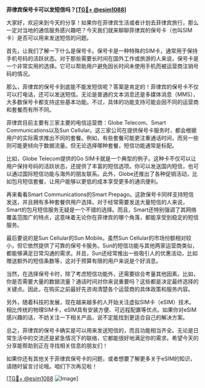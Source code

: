 **菲律宾保号卡可以发短信吗？[[TG💪+ @esim1088](https://t.me/s/esim1088)]**

大家好，欢迎来到今天的分享！如果你在菲律宾生活或者计划去菲律宾旅行，那么一定对当地的通信服务感兴趣吧？今天我们就来聊聊菲律宾的保号卡（也叫SIM卡）是否可以用来发送短信的问题。

首先，让我们了解一下什么是保号卡。保号卡是一种特殊的SIM卡，通常用于保持手机号码的活跃状态。对于那些需要长时间在国外工作或旅游的人来说，保号卡是一个非常实用的选择。它可以帮助用户避免因长时间未使用手机而被运营商注销号码的情况。

那么，菲律宾的保号卡到底能不能发短信呢？答案是肯定的！菲律宾的保号卡不仅可以打电话，还可以发送短信。无论是普通的文本消息还是多媒体消息（MMS），大多数保号卡都支持这些基本功能。不过，具体的功能支持可能会因不同的运营商和套餐而有所不同。

菲律宾目前主要有三家主要的电信运营商：Globe Telecom、Smart Communications以及Sun Cellular。这三家公司在提供保号卡服务时，都会根据用户的实际需求推出不同的套餐。例如，有些套餐可能更注重通话时间，而另一些则可能更倾向于数据流量。但无论选择哪种套餐，短信功能通常是标配。

比如，Globe Telecom提供的Go SIM卡就是一个典型的例子。这种卡不仅可以让用户保持号码的活跃状态，还提供了丰富的短信选项。你可以发送国内短信，也可以通过国际短信功能与海外的朋友联系。此外，Globe还推出了各种促销活动，比如包月短信套餐，让用户能够以更低的成本享受更多的通讯便利。

再来看看Smart Communications的Smart Prepago。这款保号卡同样支持短信发送，并且拥有多种套餐供用户选择。对于经常需要发送大量短信的人来说，Smart的包月短信服务无疑是一个不错的选择。而且，Smart还特别强调了其网络覆盖范围广的特点，这意味着无论你在菲律宾的哪个角落，都能享受到稳定的短信服务。

最后要说的是Sun Cellular的Sun Mobile。虽然Sun Cellular的市场份额相对较小，但它依然提供了可靠的保号卡服务。Sun的短信功能与其他两家运营商类似，都能够满足日常沟通的需求。并且，Sun还经常推出一些吸引人的优惠活动，比如赠送额外的短信条数等，这对于预算有限的用户来说是个好消息。

当然，在选择保号卡时，除了考虑短信功能外，还需要综合考量其他因素。比如，你是否需要大量的数据流量？通话时间对你来说重要吗？这些都是决定最终选择的关键点。因此，在购买之前最好先咨询清楚各个运营商的具体政策和服务内容。

另外，随着科技的发展，现在越来越多的人开始关注虚拟SIM卡（eSIM）技术。相比传统的物理SIM卡，eSIM具有安装方便、可远程配置等优点。如果你对eSIM感兴趣的话，不妨关注一下相关产品，说不定能找到更适合自己的解决方案。

总之，菲律宾的保号卡确实是可以用来发送短信的，而且功能相当齐全。无论是日常生活中的交流还是紧急情况下的联络，它都能很好地满足你的需求。希望今天的分享能帮助到正在寻找相关信息的朋友们！

如果你还有其他关于菲律宾保号卡的问题，或者想要了解更多关于eSIM的知识，请随时留言讨论哦。咱们下次再见啦！

[[TG💪+ @esim1088](https://t.me/s/esim1088) ![Image](https://i.postimg.cc/4NQfJmqS/Snipaste-2025-05-13-00-14-12.png)]